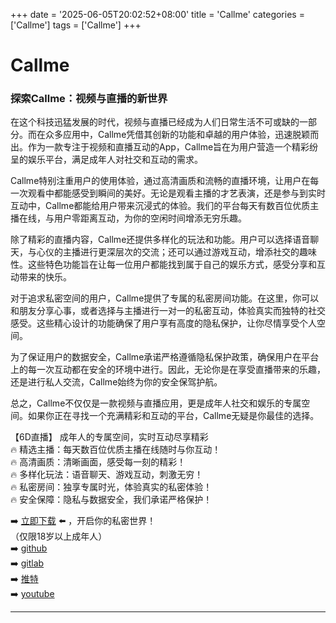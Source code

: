 +++
date = '2025-06-05T20:02:52+08:00'
title = 'Callme'
categories = ['Callme']
tags = ['Callme']
+++

# Callme

### 探索Callme：视频与直播的新世界

在这个科技迅猛发展的时代，视频与直播已经成为人们日常生活不可或缺的一部分。而在众多应用中，Callme凭借其创新的功能和卓越的用户体验，迅速脱颖而出。作为一款专注于视频和直播互动的App，Callme旨在为用户营造一个精彩纷呈的娱乐平台，满足成年人对社交和互动的需求。

Callme特别注重用户的使用体验，通过高清画质和流畅的直播环境，让用户在每一次观看中都能感受到瞬间的美好。无论是观看主播的才艺表演，还是参与到实时互动中，Callme都能给用户带来沉浸式的体验。我们的平台每天有数百位优质主播在线，与用户零距离互动，为你的空闲时间增添无穷乐趣。

除了精彩的直播内容，Callme还提供多样化的玩法和功能。用户可以选择语音聊天，与心仪的主播进行更深层次的交流；还可以通过游戏互动，增添社交的趣味性。这些特色功能旨在让每一位用户都能找到属于自己的娱乐方式，感受分享和互动带来的快乐。

对于追求私密空间的用户，Callme提供了专属的私密房间功能。在这里，你可以和朋友分享心事，或者选择与主播进行一对一的私密互动，体验真实而独特的社交感受。这些精心设计的功能确保了用户享有高度的隐私保护，让你尽情享受个人空间。

为了保证用户的数据安全，Callme承诺严格遵循隐私保护政策，确保用户在平台上的每一次互动都在安全的环境中进行。因此，无论你是在享受直播带来的乐趣，还是进行私人交流，Callme始终为你的安全保驾护航。

总之，Callme不仅仅是一款视频与直播应用，更是成年人社交和娱乐的专属空间。如果你正在寻找一个充满精彩和互动的平台，Callme无疑是你最佳的选择。

【6D直播】
成年人的专属空间，实时互动尽享精彩  
🔥 精选主播：每天数百位优质主播在线随时与你互动！  
🔥 高清画质：清晰画面，感受每一刻的精彩！  
🔥 多样化玩法：语音聊天、游戏互动，刺激无穷！  
🔥 私密房间：独享专属时光，体验真实的私密体验！  
🔥 安全保障：隐私与数据安全，我们承诺严格保护！  

➡️ [立即下载](https://down123.s3.ap-east-1.amazonaws.com/down/down.html?channelCode=blog) ⬅️ ，开启你的私密世界！  
（仅限18岁以上成年人）  
➡️ [github](https://aldult-live.github.io/)  
➡️ [gitlab](https://seo-09598d.gitlab.io/)  
➡️ [推特](https://x.com/wegame33)  
➡️ [youtube](https://www.youtube.com/@6Dlive)  

---
